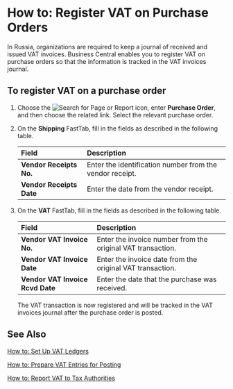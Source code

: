 # How to: Register VAT on Purchase Orders

In Russia, organizations are required to keep a journal of received and issued VAT invoices. Business Central enables you to register VAT on purchase orders so that the information is tracked in the VAT invoices journal.

 

## To register VAT on a purchase order 

1. Choose the ![Search for Page or Report]() icon, enter **Purchase Order**, and then choose the related link. Select the relevant purchase order.

2. On the **Shipping** FastTab, fill in the fields as described in the following table.

   | Field                    | Description                                              |
   | :----------------------- | :------------------------------------------------------- |
   | **Vendor Receipts No.**  | Enter the identification number from the vendor receipt. |
   | **Vendor Receipts Date** | Enter the date from the vendor receipt.                  |

3. On the **VAT** FastTab, fill in the fields as described in the following table.

   | Field                            | Description                                                 |
   | :------------------------------- | :---------------------------------------------------------- |
   | **Vendor VAT Invoice No.**       | Enter the invoice number from the original VAT transaction. |
   | **Vendor VAT Invoice Date**      | Enter the invoice date from the original VAT transaction.   |
   | **Vendor VAT Invoice Rcvd Date** | Enter the date that the purchase was received.              |

   The VAT transaction is now registered and will be tracked in the VAT invoices journal after the purchase order is posted.

 

## See Also 

[How to: Set Up VAT Ledgers]()

[How to: Prepare VAT Entries for Posting]()

[How to: Report VAT to Tax Authorities](https://docs.microsoft.com/en-us/dynamics365/business-central/finance-how-report-vat)